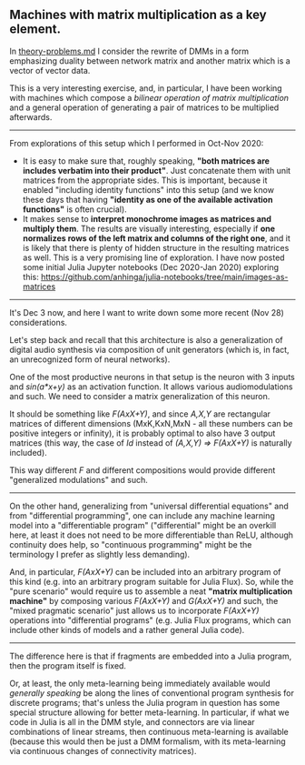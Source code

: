 ## Machines with matrix multiplication as a key element.

In [theory-problems.md](https://github.com/anhinga/2020-notes/blob/master/attention-based-models/theory-problems.md)
I consider the rewrite of DMMs in a form emphasizing duality between network matrix and another matrix which is
a vector of vector data.

This is a very interesting exercise, and, in particular, I have been working with machines which compose a _bilinear operation
of matrix multiplication_ and a general operation of generating a pair of matrices to be multiplied afterwards.

---

From explorations of this setup which I performed in Oct-Nov 2020:

  * It is easy to make sure that, roughly speaking, **"both matrices are includes verbatim into their product"**.
    Just concatenate them with unit matrices from the appropriate sides. This is important, because it enabled
    "including identity functions" into this setup (and we know these days that having **"identity as one of the
    available activation functions"** is often crucial).
  * It makes sense to **interpret monochrome images as matrices and multiply them**. The results are
    visually interesting, especially if **one normalizes rows of the left matrix and columns of the right one**,
    and it is likely that there is plenty of hidden structure in the resulting matrices as well.
    This is a very promising line of exploration. I have now posted some initial Julia Jupyter notebooks (Dec 2020-Jan 2020)
    exploring this: https://github.com/anhinga/julia-notebooks/tree/main/images-as-matrices
        
---

It's Dec 3 now, and here I want to write down some more recent (Nov 28) considerations.

Let's step back and recall that this architecture is also a generalization of digital audio synthesis via composition of
unit generators (which is, in fact, an unrecognized form of neural networks).

One of the most productive neurons in that setup is the neuron with 3 inputs and _sin(a*x+y)_ as an activation function.
It allows various audiomodulations and such. We need to consider a matrix generalization of this neuron.

It should be something like _F(AxX+Y)_, and since _A,X,Y_ are rectangular matrices of different dimensions (MxK,KxN,MxN - all these numbers
can be positive integers or infinity),
it is probably optimal to also have 3 output matrices (this way, the case of _Id_ instead of _(A,X,Y) => F(AxX+Y)_ is naturally included).

This way different _F_ and different compositions would provide different "generalized modulations" and such.

---

On the other hand, generalizing from "universal differential equations" and from "differential programming",
one can include any machine learning model into a "differentiable program" ("differential" might be an overkill here,
at least it does not need to be more differentiable than ReLU, although continuity does help, so
"continuous programming" might be the terminology I prefer as slightly less demanding).

And, in particular, _F(AxX+Y)_ can be included into an arbitrary program of this kind (e.g. into an
arbitrary program suitable for Julia Flux). So, while the "pure scenario" would require us to
assemble a neat **"matrix multiplication machine"** by composing various _F(AxX+Y)_ and _G(AxX+Y)_ and such,
the "mixed pragmatic scenario" just allows us to incorporate _F(AxX+Y)_ operations into "differential
programs" (e.g. Julia Flux programs, which can include other kinds of models and a rather general Julia code).

---

The difference here is that if fragments are embedded into a Julia program, then the program itself is fixed.

Or, at least, the only meta-learning being immediately available would _generally speaking_ be along the lines of
conventional program synthesis for discrete programs; that's unless the Julia program in question has some special
structure allowing for better meta-learning. In particular, if what we code in Julia is all in the DMM style,
and connectors are via linear combinations of linear streams, then continuous meta-learning is available
(because this would then be just a DMM formalism, with its meta-learning via continuous changes of connectivity
matrices).

